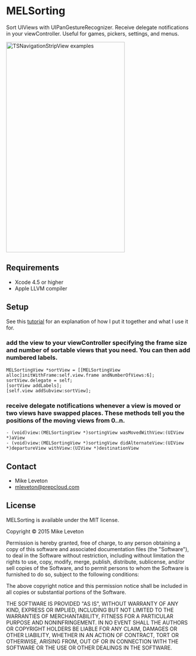 MELSorting
=======

Sort UIViews with UIPanGestureRecognizer.  Receive delegate notifications in your viewController.  Useful for games, pickers, settings, and menus.
            
<img src="https://raw.github.com/Leveton/MELSorting/master/screenshots/screenshot.png" alt="TSNavigationStripView examples" width="320" height="568" />

## Requirements

* Xcode 4.5 or higher
* Apple LLVM compiler

## Setup

See this [tutorial](http://leveton.blogspot.com/2013/08/create-sorting-game-for-ios.html) for an explanation of how I put it together and what I use it for.

### add the view to your viewController specifying the frame size and number of sortable views that you need.  You can then add numbered labels.

    MELSortingView *sortView = [[MELSortingView alloc]initWithFrame:self.view.frame andNumberOfViews:6];
    sortView.delegate = self;
    [sortView addLabels];
    [self.view addSubview:sortView];

### receive delegate notifications whenever a view is moved or two views have swapped places.  These methods tell you the positions of the moving views from 0..n.

    - (void)view:(MELSortingView *)sortingView wasMovedWithView:(UIView *)aView
    - (void)view:(MELSortingView *)sortingView didAlternateView:(UIView *)departureView withView:(UIView *)destinationView
    

## Contact

- Mike Leveton
- mleveton@prepcloud.com

## License

MELSorting is available under the MIT license.

Copyright © 2015 Mike Leveton

Permission is hereby granted, free of charge, to any person obtaining a copy of this software and associated documentation files (the "Software"), to deal in the Software without restriction, including without limitation the rights to use, copy, modify, merge, publish, distribute, sublicense, and/or sell copies of the Software, and to permit persons to whom the Software is furnished to do so, subject to the following conditions:

The above copyright notice and this permission notice shall be included in all copies or substantial portions of the Software.

THE SOFTWARE IS PROVIDED "AS IS", WITHOUT WARRANTY OF ANY KIND, EXPRESS OR IMPLIED, INCLUDING BUT NOT LIMITED TO THE WARRANTIES OF MERCHANTABILITY, FITNESS FOR A PARTICULAR PURPOSE AND NONINFRINGEMENT. IN NO EVENT SHALL THE AUTHORS OR COPYRIGHT HOLDERS BE LIABLE FOR ANY CLAIM, DAMAGES OR OTHER LIABILITY, WHETHER IN AN ACTION OF CONTRACT, TORT OR OTHERWISE, ARISING FROM, OUT OF OR IN CONNECTION WITH THE SOFTWARE OR THE USE OR OTHER DEALINGS IN THE SOFTWARE.